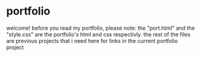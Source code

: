 # portfolio

welcome!
before you read my portfolio, please note:
the "port.html" and the "style.css" are the portfolio's html and css respectivly.
the rest of the files are previous projects that i need here for links in the current portfolio project
